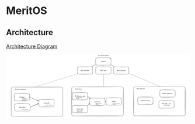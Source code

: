 # MeritOS

## Architecture

[Architecture Diagram](https://excalidraw.com/#json=Z592cC4ZOdOSBObTAN_n9,2M-1ZBldWlt-LTsL-rfeRw)

![Architecture Image](arch.png)
